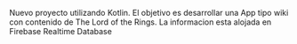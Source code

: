 Nuevo proyecto utilizando Kotlin. El objetivo es desarrollar una App tipo wiki con contenido de The Lord of the Rings. La informacion esta alojada en Firebase Realtime Database
